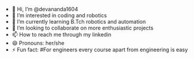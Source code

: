 - 👋 Hi, I’m @devananda1604 
- 👀 I’m interested in coding and robotics
- 🌱 I’m currently learning B.Tch robotics and automation
- 💞️ I’m looking to collaborate on more enthusiastic projects
- 📫 How to reach me through my linkedin
- 😄 Pronouns: her/she
- ⚡ Fun fact: #For engineers every course apart from engineering is easy

<!---
devananda1604/devananda1604 is a ✨ special ✨ repository because its `README.md` (this file) appears on your GitHub profile.
You can click the Preview link to take a look at your changes.
--->
